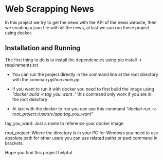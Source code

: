 # Web Scrapping News

In this project we try to get the news with the API of the news website, then we creating a json file with all the news, at last we can run these project using docker.


## Installation and Running

The first thing to do is to install the dependencies using pip install -r requirements.txt

* You can run the project directly in the command line at the root directory with the comman *python main.py*

* If you want to run it with docker you need to first build the image using *"docker build -t tag_you_want ."*   this command only work if you are in the root directory

* At last with the docker to run you can use this command *"docker run -v root_project:/usr/src/app tag_you_want"*

tag_you_want: Just a name to reference your docker image

root_project: Where the directory is in your PC for Windows you need to use absolute path for other users you can use related paths or pwd command in brackets.

Hope you find this project helpful
